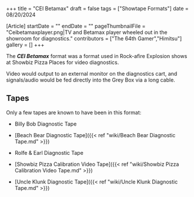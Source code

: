 +++
title = "CEI Betamax"
draft = false
tags = ["Showtape Formats"]
date = 08/20/2024

[Article]
startDate = ""
endDate = ""
pageThumbnailFile = "Ceibetamaxplayer.png|TV and Betamax player wheeled out in the showroom for diagnostics."
contributors = ["The 64th Gamer","Himitsu"]
gallery = []
+++

The <b><i>CEI Betamax</b></i> format was a format used in Rock-afire Explosion shows at Showbiz Pizza Places for video diagnostics.

Video would output to an external monitor on the diagnostics cart, and signals/audio would be fed directly into the Grey Box via a long cable. 

<h2> Tapes </h2>
Only a few tapes are known to have been in this format:

* Billy Bob Diagnostic Tape
* [Beach Bear Diagnostic Tape]({{< ref "wiki/Beach Bear Diagnostic Tape.md" >}})
* Rolfe & Earl Diagnostic Tape

* [Showbiz Pizza Calibration Video Tape]({{< ref "wiki/Showbiz Pizza Calibration Video Tape.md" >}})
* [Uncle Klunk Diagnostic Tape]({{< ref "wiki/Uncle Klunk Diagnostic Tape.md" >}})